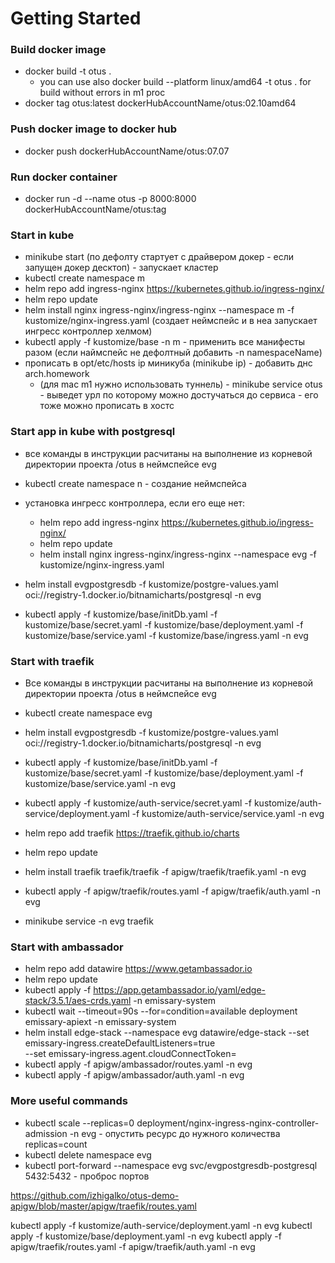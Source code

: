 # Getting Started

### Build docker image

 * docker build -t otus .  
   * you can use also docker build  --platform linux/amd64 -t otus .  for build without errors in m1 proc 
 * docker tag otus:latest dockerHubAccountName/otus:02.10amd64

### Push docker image to docker hub
 
 * docker push  dockerHubAccountName/otus:07.07

### Run docker container

* docker run -d --name otus -p 8000:8000 dockerHubAccountName/otus:tag


### Start in kube

 * minikube start (по дефолту стартует с драйвером докер - если запущен докер десктоп) - запускает кластер
 * kubectl create namespace m
 * helm repo add ingress-nginx https://kubernetes.github.io/ingress-nginx/ 
 * helm repo update
 * helm install nginx ingress-nginx/ingress-nginx --namespace m -f kustomize/nginx-ingress.yaml 
  (создает неймспейс и в неа запускает ингресс контроллер хелмом)
 * kubectl apply -f kustomize/base -n m - применить все манифесты разом (если наймспейс не дефолтный добавить -n namespaceName)
 * прописать в opt/etc/hosts ip миникуба (minikube ip) - добавить днс arch.homework
   * (для mac m1 нужно использовать туннель) - minikube service otus - выведет урл по которому можно достучаться до сервиса - его тоже можно прописать в хостс

### Start app in kube with postgresql

* все команды в инструкции расчитаны на выполнение из корневой директории проекта /otus в неймспейсе evg
* kubectl create namespace n - создание неймспейса
*  установка ингресс контроллера, если его еще нет:
   * helm repo add ingress-nginx https://kubernetes.github.io/ingress-nginx/
   * helm repo update
   * helm install nginx ingress-nginx/ingress-nginx --namespace evg -f kustomize/nginx-ingress.yaml

* helm install evgpostgresdb -f kustomize/postgre-values.yaml oci://registry-1.docker.io/bitnamicharts/postgresql -n evg
* kubectl apply -f kustomize/base/initDb.yaml -f kustomize/base/secret.yaml -f kustomize/base/deployment.yaml -f  kustomize/base/service.yaml -f  kustomize/base/ingress.yaml -n evg 


### Start with traefik

* Все команды в инструкции расчитаны на выполнение из корневой директории проекта /otus в неймспейсе evg

* kubectl create namespace evg
* helm install evgpostgresdb -f kustomize/postgre-values.yaml oci://registry-1.docker.io/bitnamicharts/postgresql -n evg
* kubectl apply -f kustomize/base/initDb.yaml -f kustomize/base/secret.yaml -f kustomize/base/deployment.yaml -f  kustomize/base/service.yaml  -n evg
* kubectl apply -f kustomize/auth-service/secret.yaml -f kustomize/auth-service/deployment.yaml -f  kustomize/auth-service/service.yaml  -n evg
* helm repo add traefik https://traefik.github.io/charts
* helm repo update
* helm install traefik traefik/traefik -f apigw/traefik/traefik.yaml -n evg
* kubectl apply -f apigw/traefik/routes.yaml -f apigw/traefik/auth.yaml  -n evg
* minikube service -n evg traefik 

### Start with ambassador

* helm repo add datawire https://www.getambassador.io
* helm repo update
* kubectl apply -f https://app.getambassador.io/yaml/edge-stack/3.5.1/aes-crds.yaml -n emissary-system
* kubectl wait --timeout=90s --for=condition=available deployment emissary-apiext -n emissary-system
* helm install edge-stack --namespace evg datawire/edge-stack --set emissary-ingress.createDefaultListeners=true  \
   --set emissary-ingress.agent.cloudConnectToken=<cloudToken>
* kubectl apply -f apigw/ambassador/routes.yaml -n evg
* kubectl apply -f apigw/ambassador/auth.yaml -n evg

### More useful commands

* kubectl scale --replicas=0 deployment/nginx-ingress-nginx-controller-admission -n evg - опустить ресурс до нужного количества replicas=count 
* kubectl delete namespace evg
* kubectl port-forward --namespace evg svc/evgpostgresdb-postgresql 5432:5432 - проброс портов

https://github.com/izhigalko/otus-demo-apigw/blob/master/apigw/traefik/routes.yaml

kubectl apply -f kustomize/auth-service/deployment.yaml -n evg
kubectl apply -f kustomize/base/deployment.yaml -n evg
kubectl apply -f apigw/traefik/routes.yaml -f apigw/traefik/auth.yaml  -n evg



